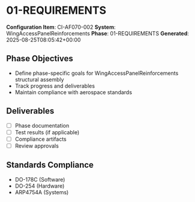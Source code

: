 # 01-REQUIREMENTS

**Configuration Item**: CI-AF070-002
**System**: WingAccessPanelReinforcements
**Phase**: 01-REQUIREMENTS
**Generated**: 2025-08-25T08:05:42+00:00

## Phase Objectives
- Define phase-specific goals for WingAccessPanelReinforcements structural assembly
- Track progress and deliverables
- Maintain compliance with aerospace standards

## Deliverables
- [ ] Phase documentation
- [ ] Test results (if applicable)
- [ ] Compliance artifacts
- [ ] Review approvals

## Standards Compliance
- DO-178C (Software)
- DO-254 (Hardware)
- ARP4754A (Systems)

